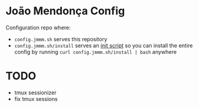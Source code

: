 # João Mendonça Config

Configuration repo where:

- `config.jmmm.sh` serves this repository
- `config.jmmm.sh/install` serves an [init script](./init.sh) so you can install the entire config by running `curl config.jmmm.sh/install | bash` anywhere


# TODO 

- tmux sessionizer
- fix tmux sessions
